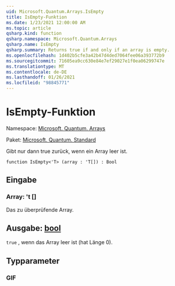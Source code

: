 ```yaml
---
uid: Microsoft.Quantum.Arrays.IsEmpty
title: IsEmpty-Funktion
ms.date: 1/23/2021 12:00:00 AM
ms.topic: article
qsharp.kind: function
qsharp.namespace: Microsoft.Quantum.Arrays
qsharp.name: IsEmpty
qsharp.summary: Returns true if and only if an array is empty.
ms.openlocfilehash: 1d402b5cfe3a42b47d4ded7064fee06a393772b9
ms.sourcegitcommit: 71605ea9cc630e84e7ef29027e1f0ea06299747e
ms.translationtype: MT
ms.contentlocale: de-DE
ms.lasthandoff: 01/26/2021
ms.locfileid: "98845771"
---
```

# <a name="isempty-function"></a>IsEmpty-Funktion

Namespace: [Microsoft. Quantum. Arrays](xref:Microsoft.Quantum.Arrays)

Paket: [Microsoft. Quantum. Standard](https://nuget.org/packages/Microsoft.Quantum.Standard)


Gibt nur dann true zurück, wenn ein Array leer ist.

```qsharp
function IsEmpty<'T> (array : 'T[]) : Bool
```


## <a name="input"></a>Eingabe

### <a name="array--t"></a>Array: 't []

Das zu überprüfende Array.



## <a name="output--bool"></a>Ausgabe: [bool](xref:microsoft.quantum.lang-ref.bool)

`true` , wenn das Array leer ist (hat Länge 0).

## <a name="type-parameters"></a>Typparameter

### <a name="t"></a>GIF

